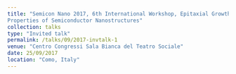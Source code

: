 ```yaml
---
title: "Semicon Nano 2017, 6th International Workshop, Epitaxial Growth and Fundamental
Properties of Semiconductor Nanostructures"
collection: talks
type: "Invited talk"
permalink: /talks/09/2017-invtalk-1
venue: "Centro Congressi Sala Bianca del Teatro Sociale"
date: 25/09/2017
location: "Como, Italy"
---
```

